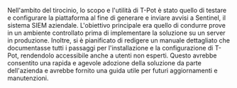 Nell'ambito del tirocinio, lo scopo e l'utilità di T-Pot è stato quello di testare e configurare la piattaforma al fine di generare e inviare avvisi a Sentinel, il sistema SIEM aziendale. L'obiettivo principale era quello di condurre prove in un ambiente controllato prima di implementare la soluzione su un server in produzione. Inoltre, si è pianificato di redigere un manuale dettagliato che documentasse tutti i passaggi per l'installazione e la configurazione di T-Pot, rendendolo accessibile anche a utenti non esperti. Questo avrebbe consentito una rapida e agevole adozione della soluzione da parte dell'azienda e avrebbe fornito una guida utile per futuri aggiornamenti e manutenzioni.